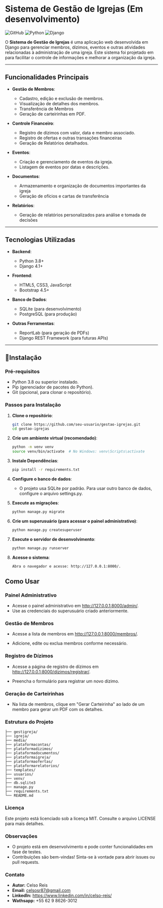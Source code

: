 # Sistema de Gestão de Igrejas (Em desenvolvimento)

![GitHub](https://img.shields.io/github/license/seu-usuario/seu-repositorio)
![Python](https://img.shields.io/badge/Python-3.8%2B-blue)
![Django](https://img.shields.io/badge/Django-4.1%2B-green)

O **Sistema de Gestão de Igrejas** é uma aplicação web desenvolvida em Django para gerenciar membros, dízimos, eventos e outras atividades relacionadas à administração de uma igreja. Este sistema foi projetado em para facilitar o controle de informações e melhorar a organização da igreja.

---

## Funcionalidades Principais

- **Gestão de Membros**:
  - Cadastro, edição e exclusão de membros.
  - Visualização de detalhes dos membros.
  - Transferência de Membros
  - Geração de carteirinhas em PDF.

- **Controle Financeiro**:
  - Registro de dízimos com valor, data e membro associado.
  - Registro de ofertas e outras transações financeiras
  - Geração de Relatórios detalhados.

- **Eventos**:
  - Criação e gerenciamento de eventos da igreja.
  - Listagem de eventos por datas e descrições.

- **Documentos**:
  - Armazenamento e organização de documentos importantes da igreja
  - Geração de ofícios e cartas de transferência

- **Relatórios**:
  - Geração de relatórios personalizados para análise e tomada de decisões

---

## Tecnologias Utilizadas

- **Backend**:
  - Python 3.8+
  - Django 4.1+

- **Frontend**:
  - HTML5, CSS3, JavaScript
  - Bootstrap 4.5+

- **Banco de Dados**:
  - SQLite (para desenvolvimento)
  - PostgreSQL (para produção)

- **Outras Ferramentas**:
  - ReportLab (para geração de PDFs)
  - Django REST Framework (para futuras APIs)

---

## 🚀Instalação

### Pré-requisitos

- Python 3.8 ou superior instalado.
- Pip (gerenciador de pacotes do Python).
- Git (opcional, para clonar o repositório).

### Passos para Instalação

1. **Clone o repositório**:
   ```bash
   git clone https://github.com/seu-usuario/gestao-igrejas.git
   cd gestao-igrejas

2. **Crie um ambiente virtual (recomendado)**:
   ```bash
   python -m venv venv
   source venv/bin/activate  # No Windows: venv\Scripts\activate

3. **Instale Dependências**:
   ```bash
   pip install -r requirements.txt

4. **Configure o banco de dados**:

   - O projeto usa SQLite por padrão. Para usar outro banco de dados, configure o arquivo settings.py.

5. **Execute as migrações**:
   ```bash
   python manage.py migrate
   
6. **Crie um superusuário (para acessar o painel administrativo)**:
   ```bash
   python manage.py createsuperuser

7. **Execute o servidor de desenvolvimento**:
   ```bash
   python manage.py runserver

8. **Acesse o sistema**:
   ```bash
   Abra o navegador e acesse: http://127.0.0.1:8000/.

## Como Usar

###  Painel Administrativo

  - Acesse o painel administrativo em http://127.0.0.1:8000/admin/.
  - Use as credenciais do superusuário criado anteriormente.

###  Gestão de Membros

  - Acesse a lista de membros em http://127.0.0.1:8000/membros/.

  -  Adicione, edite ou exclua membros conforme necessário.

###  Registro de Dízimos

  -  Acesse a página de registro de dízimos em http://127.0.0.1:8000/dizimos/registrar/.

  -  Preencha o formulário para registrar um novo dízimo.

###  Geração de Carteirinhas

  -  Na lista de membros, clique em "Gerar Carteirinha" ao lado de um membro para gerar um PDF com os detalhes.

###  Estrutura do Projeto
    
    ├── gestigreja/
    ├── igreja/
    ├── media/
    ├── plataformacontas/
    ├── plataformadizimos/
    ├── plataformadocumentos/
    ├── plataformaigreja/
    ├── plataformaofertas/
    ├── plataformarelatorios/
    ├── templates/
    ├── usuarios/
    ├── venv/
    ├── db.sqlite3
    ├── manage.py
    ├── requirements.txt
    └── README.md

###  Licença
  Este projeto está licenciado sob a licença MIT. Consulte o arquivo LICENSE para mais detalhes.

###  Observações
  - O projeto está em desenvolvimento e pode conter funcionalidades em fase de testes.
  - Contribuições são bem-vindas! Sinta-se à vontade para abrir issues ou pull requests.

###  Contato
  -  **Autor:** Celso Reis
  -  **Email:** celsosr87@gmail.com
  -  **LinkedIn:** https://www.linkedin.com/in/celso-reis/
  -  **Wathsapp:** +55 62 9 8626-3012

